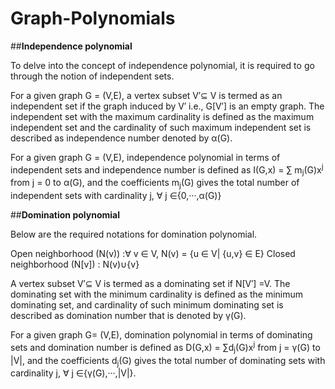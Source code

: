 # Graph-Polynomials

##**Independence polynomial** 

To delve into the concept of independence polynomial, it is required to go through the notion of independent sets.  

For a given graph G = (V,E), a vertex subset V′⊆ V is termed as an independent set if the graph induced by V′ i.e., G[V′] is an empty graph. 
The independent set with the maximum cardinality is defined as the maximum independent set and the cardinality of such maximum independent set is described as independence number denoted by α(G).

For a given graph G = (V,E), independence polynomial in terms of independent sets and independence number is defined as I(G,x) = ∑ m<sub>j</sub>(G)x<sup>j</sup> from j = 0 to α(G), and the coefficients m<sub>j</sub>(G) gives the total number of independent sets with cardinality j, ∀ j ∈{0,···,α(G)}

##**Domination polynomial** 

Below are the required notations for domination polynomial. 

Open neighborhood (N(v)) :∀ v ∈ V, N(v) = {u ∈ V| {u,v} ∈ E}
Closed neighborhood (N[v]) : N(v)∪{v}

A vertex subset V′⊆ V is termed as a dominating set if N[V′] =V. The dominating set with the minimum cardinality is defined as the minimum dominating set, and cardinality of such minimum dominating set is described as domination number that is denoted by γ(G).

For a given graph G= (V,E), domination polynomial in terms of dominating sets and domination number is defined as D(G,x) = ∑d<sub>j</sub>(G)x<sup>j</sup> from j = γ(G) to |V|, and the coefficients d<sub>j</sub>(G) gives the total number of dominating sets with cardinality j, ∀ j ∈{γ(G),···,|V|}.

